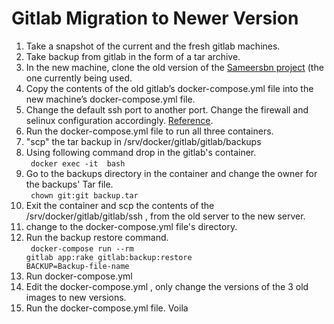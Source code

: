 # Gitlab Migration to Newer Version
1. Take a snapshot of the current and the fresh gitlab machines.
2. Take backup from gitlab in the form of a tar archive.
3. In the new machine, clone the old version of the [Sameersbn project](https://github.com/sameersbn/docker-gitlab/blob/13.8.2/README.md) (the one currently being used.
4. Copy the contents of the old gitlab’s docker-compose.yml file into the new machine’s docker-compose.yml file.
5. Change the default ssh port to another port. Change the firewall and selinux configuration accordingly. [Reference](https://kifarunix.com/how-to-configure-ssh-to-use-a-different-port-on-centos-7/).
6. Run the docker-compose.yml file to run all three containers.
7. "scp" the tar backup in /srv/docker/gitlab/gitlab/backups
8. Using following command drop in the gitlab's container. <br />
<code> docker exec -it <containername> bash </code>
9. Go to the backups directory in the container and change the owner for the backups' Tar file.<br/>
<code> chown git:git backup.tar </code>
10. Exit the container and scp the contents of the /srv/docker/gitlab/gitlab/ssh , from the old server to the new server.
11. change to the docker-compose.yml file's directory.
12. Run the backup restore command.<br/>
<code> docker-compose run --rm gitlab app:rake gitlab:backup:restore BACKUP=Backup-file-name</code>
13. Run docker-compose.yml
14. Edit the docker-compose.yml , only change the versions of the 3 old images to new versions.
15. Run the docker-compose.yml file.
Voila

